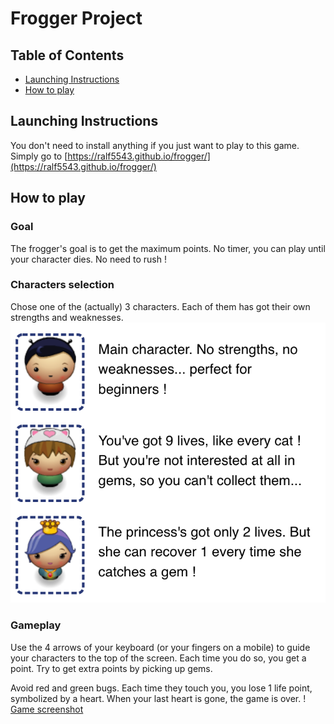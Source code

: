 # Frogger Project

## Table of Contents

- [Launching Instructions](#Launching-Instructions)
- [How to play](#how-to-play)

## Launching Instructions
You don't need to install anything if you just want to play to this game.
Simply go to [https://ralf5543.github.io/frogger/](https://ralf5543.github.io/frogger/)

## How to play
### Goal
The frogger's goal is to get the maximum points. No timer, you can play until your character dies. No need to rush !

### Characters selection
Chose one of the (actually) 3 characters. Each of them has got their own strengths and weaknesses.
![Characters selection](images/screenshots/frogger_characters.png)

### Gameplay
Use the 4 arrows of your keyboard (or your fingers on a mobile) to guide your characters to the top of the screen. Each time you do so, you get a point. Try to get extra points by picking up gems.

Avoid red and green bugs. Each time they touch you, you lose 1 life point, symbolized by a heart. When your last heart is gone, the game is over.
!
[Game screenshot](images/screenshots/frogger_game.png)
